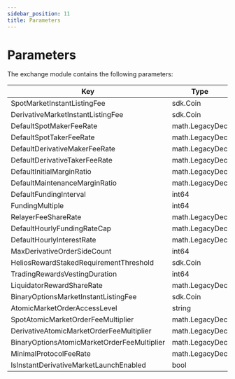 ```yaml
---
sidebar_position: 11
title: Parameters
---
```


# Parameters

The exchange module contains the following parameters:

| Key                                         | Type     | Example            |
| ------------------------------------------- | -------- | ------------------ |
| SpotMarketInstantListingFee                 | sdk.Coin | 100helios             |
| DerivativeMarketInstantListingFee           | sdk.Coin | 1000helios            |
| DefaultSpotMakerFeeRate                     | math.LegacyDec  | 0.1%               |
| DefaultSpotTakerFeeRate                     | math.LegacyDec  | 0.2%               |
| DefaultDerivativeMakerFeeRate               | math.LegacyDec  | 0.1%               |
| DefaultDerivativeTakerFeeRate               | math.LegacyDec  | 0.2%               |
| DefaultInitialMarginRatio                   | math.LegacyDec  | 5%                 |
| DefaultMaintenanceMarginRatio               | math.LegacyDec  | 2%                 |
| DefaultFundingInterval                      | int64    | 3600               |
| FundingMultiple                             | int64    | 3600               |
| RelayerFeeShareRate                         | math.LegacyDec  | 40%                |
| DefaultHourlyFundingRateCap                 | math.LegacyDec  | 0.0625%            |
| DefaultHourlyInterestRate                   | math.LegacyDec  | 0.000416666%       |
| MaxDerivativeOrderSideCount                 | int64    | 20                 |
| HeliosRewardStakedRequirementThreshold      | sdk.Coin | 25helios              |
| TradingRewardsVestingDuration               | int64    | 1209600            |
| LiquidatorRewardShareRate                   | math.LegacyDec  | 0.05%              |
| BinaryOptionsMarketInstantListingFee        | sdk.Coin | 10helios              |
| AtomicMarketOrderAccessLevel                | string   | SmartContractsOnly |
| SpotAtomicMarketOrderFeeMultiplier          | math.LegacyDec  | 2x                 |
| DerivativeAtomicMarketOrderFeeMultiplier    | math.LegacyDec  | 2x                 |
| BinaryOptionsAtomicMarketOrderFeeMultiplier | math.LegacyDec  | 2x                 |
| MinimalProtocolFeeRate                      | math.LegacyDec  | 0.00001%           |
| IsInstantDerivativeMarketLaunchEnabled      | bool     | false              |
